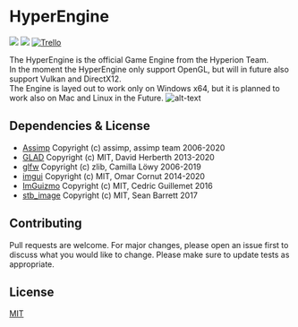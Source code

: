 ﻿# HyperEngine
![](https://img.shields.io/badge/license-MIT-yellow)
![](https://github.com/SkillerRaptor/HyperEngine/workflows/build/badge.svg)
[![Trello](https://img.shields.io/badge/board-trello-blue.svg)](https://trello.com/b/xiuhLb05/hyperengine)

The HyperEngine is the official Game Engine from the Hyperion Team.<br>
In the moment the HyperEngine only support OpenGL, but will in future also support Vulkan and DirectX12.<br>
The Engine is layed out to work only on Windows x64, but it is planned to work also on Mac and Linux in the Future.
![alt-text](https://i.imgur.com/I3OJPW7.png)

## Dependencies & License
- [Assimp](https://github.com/assimp/assimp/blob/master/LICENSE) Copyright (c) assimp, assimp team 2006-2020
- [GLAD](https://github.com/Dav1dde/glad/blob/master/LICENSE) Copyright (c) MIT, David Herberth 2013-2020
- [glfw](https://github.com/glfw/glfw/blob/master/LICENSE.md) Copyright (c) zlib, Camilla Löwy 2006-2019
- [imgui](https://github.com/ocornut/imgui/blob/master/LICENSE.txt) Copyright (c) MIT, Omar Cornut 2014-2020
- [ImGuizmo](https://github.com/CedricGuillemet/ImGuizmo/blob/master/LICENSE) Copyright (c) MIT, Cedric Guillemet 2016
- [stb_image](https://github.com/nothings/stb/blob/master/LICENSE) Copyright (c) MIT, Sean Barrett 2017

## Contributing
Pull requests are welcome. For major changes, please open an issue first to discuss what you would like to change.
Please make sure to update tests as appropriate.

## License
[MIT](https://choosealicense.com/licenses/mit/)
